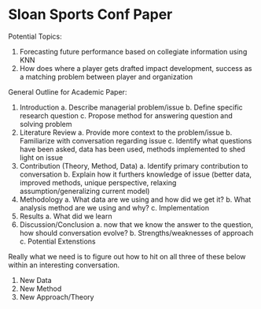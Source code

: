 Sloan Sports Conf Paper
=======================

Potential Topics: 

1. Forecasting future performance based on collegiate information using KNN
2. How does where a player gets drafted impact development, success as a matching problem between player and organization

General Outline for Academic Paper:

1. Introduction
    a. Describe managerial problem/issue
    b. Define specific research question
    c. Propose method for answering question and solving problem
2. Literature Review
    a. Provide more context to the problem/issue
    b. Familiarize with conversation regarding issue
    c. Identify what questions have been asked, data has been used, methods implemented to shed light on issue
3. Contribution (Theory, Method, Data)
    a. Identify primary contribution to conversation
    b. Explain how it furthers knowledge of issue (better data, improved methods, unique perspective, relaxing assumption/generalizing current model)
4. Methodology
    a. What data are we using and how did we get it?
    b. What analysis method are we using and why?
    c. Implementation
5. Results
    a. What did we learn
6. Discussion/Conclusion
    a. now that we know the answer to the question, how should conversation evolve?
    b. Strengths/weaknesses of approach
    c. Potential Extenstions


Really what we need is to figure out how to hit on all three of these below within an interesting conversation.

1. New Data
2. New Method
3. New Approach/Theory

